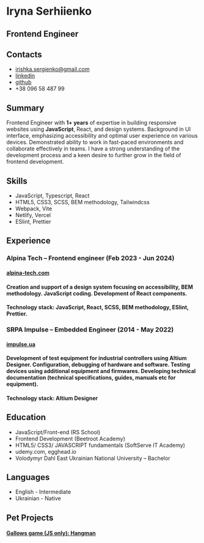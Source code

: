 # Iryna Serhiienko

## Frontend Engineer

## Contacts
* irishka.sergienko@gmail.com
* [linkedin](linkedin.com/in/irynaserhiienko/)
* [github](github.com/IrynaSerhiienko)
* +38 096 58 487 99

## Summary
Frontend Engineer with **1+ years** of expertise in building responsive websites using **JavaScript**, React, and design systems. Background in UI interface, emphasizing accessibility and optimal user experience on various devices. Demonstrated ability to work in fast-paced environments and collaborate effectively in teams. I have a strong understanding of the development process and a keen desire to further grow in the field of frontend development.

## Skills
* JavaScript, Typescript, React
* HTML5, CSS3, SCSS, BEM methodology, Tailwindcss
* Webpack, Vite
* Netlify, Vercel
* ESlint, Prettier

## Experience

### Alpina Tech – Frontend engineer (Feb 2023 - Jun 2024)
#### [alpina-tech.com](https://alpina-tech.com/)

#### Creation and support of a design system focusing on accessibility, BEM methodology. JavaScript coding. Development of React components.

#### Technology stack: JavaScript, React, SCSS, BEM methodology, ESlint, Prettier.

### SRPA Impulse – Embedded Engineer (2014 - May 2022)

#### [impulse.ua](https://impulse.ua/index.php/ua/)

#### Development of test equipment for industrial controllers using Altium Designer. Configuration, debugging of hardware and software. Testing devices using additional equipment and firmwares. Developing technical documentation (technical specifications, guides, manuals etc for equipment).

#### Technology stack: Altium Designer

## Education

* JavaScript/Front-end (RS School)
* Frontend Development (Beetroot Academy)
* HTML5/ CSS3/ JAVASCRIPT fundamentals (SoftServe IT Academy)
* udemy.com, egghead.io
* Volodymyr Dahl East Ukrainian National University – Bachelor

## Languages
* English - Intermediate
* Ukrainian - Native

## Pet Projects
#### [Gallows game (JS only): Hangman](https://rolling-scopes-school.github.io/irynaserhiienko-JSFE2023Q4/hangman/)





